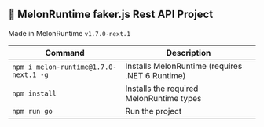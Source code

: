 ## 🍈 MelonRuntime faker.js Rest API Project

Made in MelonRuntime `v1.7.0-next.1`

| Command | Description |
| ------- | ----------- |
| `npm i melon-runtime@1.7.0-next.1 -g` | Installs MelonRuntime (requires .NET 6 Runtime) |
| `npm install` | Installs the required MelonRuntime types |
| `npm run go` | Run the project |